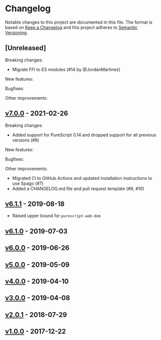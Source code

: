 # Changelog

Notable changes to this project are documented in this file. The format is based on [Keep a Changelog](https://keepachangelog.com/en/1.0.0/) and this project adheres to [Semantic Versioning](https://semver.org/spec/v2.0.0.html).

## [Unreleased]

Breaking changes:
- Migrate FFI to ES modules (#14 by @JordanMartinez)

New features:

Bugfixes:

Other improvements:

## [v7.0.0](https://github.com/purescript-web/purescript-web-dom-parser/releases/tag/v7.0.0) - 2021-02-26

Breaking changes:
- Added support for PureScript 0.14 and dropped support for all previous versions (#8)

New features:

Bugfixes:

Other improvements:
- Migrated CI to GitHub Actions and updated installation instructions to use Spago (#7)
- Added a CHANGELOG.md file and pull request template (#9, #10)

## [v6.1.1](https://github.com/purescript-web/purescript-web-dom-parser/releases/tag/v6.1.1) - 2019-08-18

- Raised upper bound for `purescript-web-dom`

## [v6.1.0](https://github.com/purescript-web/purescript-web-dom-parser/releases/tag/v6.1.0) - 2019-07-03

## [v6.0.0](https://github.com/purescript-web/purescript-web-dom-parser/releases/tag/v6.0.0) - 2019-06-26

## [v5.0.0](https://github.com/purescript-web/purescript-web-dom-parser/releases/tag/v5.0.0) - 2019-05-09

## [v4.0.0](https://github.com/toastal/purescript-web-dom-parser/releases/tag/v4.0.0) - 2019-04-10

## [v3.0.0](https://github.com/toastal/purescript-web-dom-parser/releases/tag/v3.0.0) - 2019-04-08

## [v2.0.1](https://github.com/toastal/purescript-web-dom-parser/releases/tag/v2.0.1) - 2018-07-29

## [v1.0.0](https://github.com/toastal/purescript-web-dom-parser/releases/tag/v1.0.0) - 2017-12-22
